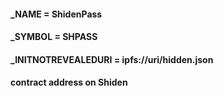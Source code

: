 #### _NAME = ShidenPass
#### _SYMBOL = SHPASS
#### _INITNOTREVEALEDURI = ipfs://uri/hidden.json


#### contract address on Shiden
##

